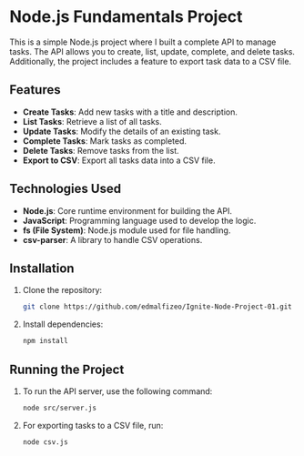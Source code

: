 # Node.js Fundamentals Project

This is a simple Node.js project where I built a complete API to manage tasks. The API allows you to create, list, update, complete, and delete tasks. Additionally, the project includes a feature to export task data to a CSV file.

## Features

- **Create Tasks**: Add new tasks with a title and description.
- **List Tasks**: Retrieve a list of all tasks.
- **Update Tasks**: Modify the details of an existing task.
- **Complete Tasks**: Mark tasks as completed.
- **Delete Tasks**: Remove tasks from the list.
- **Export to CSV**: Export all tasks data into a CSV file.

## Technologies Used

- **Node.js**: Core runtime environment for building the API.
- **JavaScript**: Programming language used to develop the logic.
- **fs (File System)**: Node.js module used for file handling.
- **csv-parser**: A library to handle CSV operations.

## Installation

1. Clone the repository:
   ```bash
   git clone https://github.com/edmalfizeo/Ignite-Node-Project-01.git

2. Install dependencies:
   ```bash
   npm install

## Running the Project

1. To run the API server, use the following command:
    ```bash
    node src/server.js

2. For exporting tasks to a CSV file, run:
     ```bash
     node csv.js









